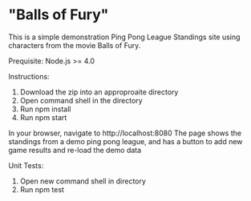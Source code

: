 # "Balls of Fury"
This is a simple demonstration Ping Pong League Standings site using characters from the movie Balls of Fury.

Prequisite: Node.js >= 4.0

Instructions:
1. Download the zip into an approproaite directory
2. Open command shell in the directory 
3. Run npm install
4. Run npm start

In your browser, navigate to http://localhost:8080
The page shows the standings from a demo ping pong league, and has a button to add new game results and re-load the demo data

Unit Tests:
1. Open new command shell in directory
2. Run npm test

